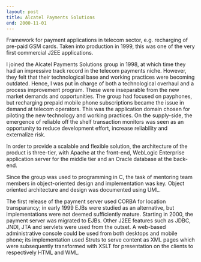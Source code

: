 ```yaml
---
layout: post
title: Alcatel Payments Solutions
end: 2000-11-01
---
```


Framework for payment applications in telecom sector, e.g. recharging of pre-paid GSM cards. Taken into production in 1999, this was one of the very first commercial J2EE applications.


I joined the Alcatel Payments Solutions group in 1998, at which time they had an impressive track record  in the telecom payments niche. However, they felt that their technological base and working practices were becoming outdated. Hence, I was put in charge of both a technological overhaul and a process improvement program. These were inseparable from the new market demands and opportunities. The group had focused on payphones, but recharging prepaid mobile phone subscriptions became the issue in demand at telecom operators. This was the application domain chosen for piloting the new technology and working practices. On the supply-side, the emergence of reliable off the shelf transaction monitors was seen as an opportunity to reduce development effort, increase reliability and externalize risk.

In order to provide a scalable and flexible solution, the architecture of the product is three-tier, with Apache at the front-end, WebLogic Enterprise application server for the middle tier and an Oracle database at the back-end. 

Since the group was used to programming in C, the task of mentoring team members in object-oriented design and implementation was key.
Object oriented architecture and design was documented using UML.

The first release of the payment server used CORBA for location transparancy; in early 1999 EJBs were studied as an alternative, but implementations were not deemed sufficiently mature. Starting in 2000, the payment server was migrated to EJBs. Other J2EE features such as JDBC, JNDI, JTA and servlets were used from the outset.
A web-based administrative console could be used from both desktops and mobile phone;
its implementation used Struts to serve content as XML pages which were subsequently transformed with XSLT for presentation on the clients to respectively HTML and WML.
